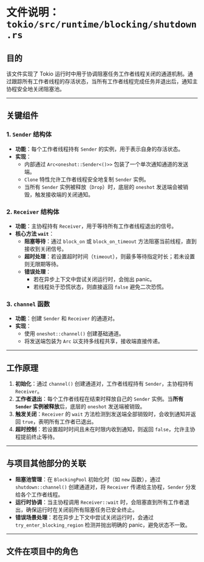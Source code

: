 # 文件说明：`tokio/src/runtime/blocking/shutdown.rs`

## **目的**  
该文件实现了 Tokio 运行时中用于协调阻塞任务工作者线程关闭的通道机制。通过跟踪所有工作者线程的存活状态，当所有工作者线程完成任务并退出后，通知主协程安全地关闭阻塞池。

---

## **关键组件**

### **1. `Sender` 结构体**
- **功能**：每个工作者线程持有 `Sender` 的实例，用于表示自身的存活状态。
- **实现**：
  - 内部通过 `Arc<oneshot::Sender<()>>` 包装了一个单次通知通道的发送端。
  - `Clone` 特性允许工作者线程安全地复制 `Sender` 实例。
  - 当所有 `Sender` 实例被释放（`Drop`）时，底层的 `oneshot` 发送端会被销毁，触发接收端的关闭通知。

### **2. `Receiver` 结构体**
- **功能**：主协程持有 `Receiver`，用于等待所有工作者线程退出的信号。
- **核心方法 `wait`**：
  - **阻塞等待**：通过 `block_on` 或 `block_on_timeout` 方法阻塞当前线程，直到接收到关闭信号。
  - **超时处理**：若设置超时时间（`timeout`），则最多等待指定时长；若未设置则无限期等待。
  - **错误处理**：
    - 若在异步上下文中尝试关闭运行时，会抛出 panic。
    - 若线程处于恐慌状态，则直接返回 `false` 避免二次恐慌。

### **3. `channel` 函数**
- **功能**：创建 `Sender` 和 `Receiver` 的通道对。
- **实现**：
  - 使用 `oneshot::channel()` 创建基础通道。
  - 将发送端包装为 `Arc` 以支持多线程共享，接收端直接传递。

---

## **工作原理**
1. **初始化**：通过 `channel()` 创建通道对，工作者线程持有 `Sender`，主协程持有 `Receiver`。
2. **工作者退出**：每个工作者线程在结束时释放自己的 `Sender` 实例。当**所有 `Sender` 实例被释放**后，底层的 `oneshot` 发送端被销毁。
3. **触发关闭**：`Receiver` 的 `wait` 方法检测到发送端全部销毁时，会收到通知并返回 `true`，表明所有工作者已退出。
4. **超时控制**：若设置超时时间且未在时限内收到通知，则返回 `false`，允许主协程提前终止等待。

---

## **与项目其他部分的关联**
- **阻塞池管理**：在 `BlockingPool` 初始化时（如 `new` 函数），通过 `shutdown::channel()` 创建通道对，将 `Receiver` 传递给主协程，`Sender` 分发给各个工作者线程。
- **运行时协调**：当主协程调用 `Receiver::wait` 时，会阻塞直到所有工作者退出，确保运行时在关闭前所有阻塞任务已安全终止。
- **错误场景处理**：若在异步上下文中尝试关闭运行时，会通过 `try_enter_blocking_region` 检测并抛出明确的 panic，避免状态不一致。

---

## **文件在项目中的角色**